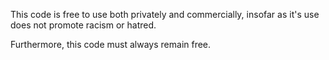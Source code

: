 This code is free to use both privately and commercially, insofar as it's use does not promote racism or hatred. 

Furthermore, this code must always remain free.
